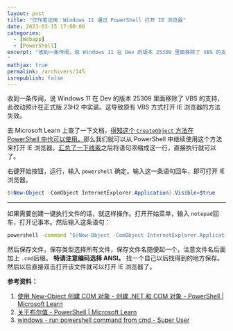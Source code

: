 ```yaml
---
layout: post
title: "仅作笔记用：Windows 11 通过 PowerShell 打开 IE 浏览器"
date: 2023-03-15 17:00:00
categories: 
  - [Webapp]
  - [PowerShell]
excerpt: "收到一条传闻，说 Windows 11 在 Dev 的版本 25309 里面移除了 VBS 的支持，此改动预计在正式版 23H2 中实装。这导致原有 VBS 方式打开 IE 浏览器的方法失效。去 Microsoft Learn 上查了一下文档，得知这个 CreateObject方法在 PowerShell 中也可以使用。那么我们就可以从 PowerShell 中继续使用这个方法来打开 IE 浏览器。汇总了一下线索之后将语句浓缩成这一行，直接执行就可以了。
"
mathjax: true
permalink: /archivers/145
isrepublish: false
---
```



收到一条传闻，说 Windows 11 在 Dev 的版本 25309 里面移除了 VBS 的支持，此改动预计在正式版 23H2 中实装。这导致原有 VBS 方式打开 IE 浏览器的方法失效。

去 Microsoft Learn 上查了一下文档，[得知这个 ```CreateObject``` 方法在 PowerShell 中也可以使用。](https://learn.microsoft.com/zh-cn/powershell/scripting/samples/creating-.net-and-com-objects--new-object-?view=powershell-7.2#creating-com-objects-with-new-object)那么我们就可以从 PowerShell 中继续使用这个方法来打开 IE 浏览器。[汇总了一下线索](https://learn.microsoft.com/zh-cn/powershell/module/microsoft.powershell.core/about/about_booleans?view=powershell-7.2)之后将语句浓缩成这一行，直接执行就可以了。

右键开始按钮，运行，输入 ```powershell``` 确定。输入这一条语句回车，即可打开 IE 浏览器。

```powershell
$(New-Object -ComObject InternetExplorer.Application).Visible=$true
```

---

如果需要创建一键执行文件的话，就这样操作。打开开始菜单，输入 ```notepad```回车，打开记事本。然后输入这条语句：

```bat
powershell -command "$(New-Object -ComObject InternetExplorer.Application).Visible=$true"
```

然后保存文件，保存类型选择所有文件，保存文件名随便起一个，注意文件名后面加上 ```.cmd```后缀。 **特请注意编码选择 ANSI。** 找一个自己以后找得到的地方保存。然后以后直接双击打开该文件就可以打开 IE 浏览器了。

**参考资料：**
1. [使用 New-Object 创建 COM 对象 - 创建 .NET 和 COM 对象 - PowerShell | Microsoft Learn](https://learn.microsoft.com/zh-cn/powershell/scripting/samples/creating-.net-and-com-objects--new-object-?view=powershell-7.2#creating-com-objects-with-new-object)
2. [关于布尔值 - PowerShell | Microsoft Learn](https://learn.microsoft.com/zh-cn/powershell/module/microsoft.powershell.core/about/about_booleans?view=powershell-7.2)
3. [windows - run powershell command from cmd - Super User](https://superuser.com/questions/1080239/run-powershell-command-from-cmd)
